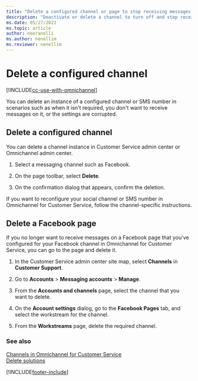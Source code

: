 ```yaml
---
title: "Delete a configured channel or page to stop receiving messages | MicrosoftDocs"
description: "Deactivate or delete a channel to turn off and stop receiving messages on the channel in Omnichannel for Customer Service."
ms.date: 05/27/2022
ms.topic: article
author: neeranelli
ms.author: nenellim
ms.reviewer: nenellim
---
```

# Delete a configured channel

[!INCLUDE[cc-use-with-omnichannel](../../includes/cc-use-with-omnichannel.md)]

You can delete an instance of a configured channel or SMS number in scenarios such as when it isn't required, you don't want to receive messages on it, or the settings are corrupted.

## Delete a configured channel

You can delete a channel instance in Customer Service admin center or Omnichannel admin center.

1. Select a messaging channel such as Facebook.

1. On the page toolbar, select **Delete**.

1. On the confirmation dialog that appears, confirm the deletion.

If you want to reconfigure your social channel or SMS number in Omnichannel for Customer Service, follow the channel-specific instructions.

## Delete a Facebook page

If you no longer want to receive messages on a Facebook page that you've configured for your Facebook channel in Omnichannel for Customer Service, you can go to the page and delete it.

1. In the Customer Service admin center site map, select **Channels** in **Customer Support**.

1. Go to **Accounts** > **Messaging accounts** > **Manage**.
1. From the **Accounts and channels** page, select the channel that you want to delete.
1. On the **Account settings** dialog, go to the **Facebook Pages** tab, and select the workstream for the channel.
1. From the **Workstreams** page, delete the required channel.

### See also

[Channels in Omnichannel for Customer Service](../use/channels.md)  
[Delete solutions](../implement/delete-solution.md)  


[!INCLUDE[footer-include](../../includes/footer-banner.md)]
